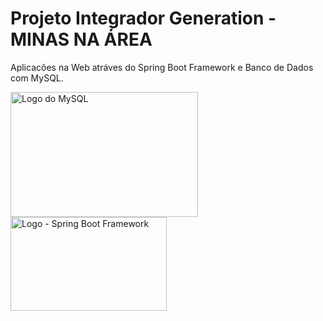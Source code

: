 # Projeto Integrador Generation - MINAS NA ÁREA

Aplicacões na Web atráves do Spring Boot Framework e Banco de Dados com MySQL.

<img src="https://i.imgur.com/DAV5Iyx.png" alt="Logo do MySQL" style="height: 200px; width:300px;"/> <img src="https://i.imgur.com/kPMlDb5.png" alt="Logo - Spring Boot Framework" style="height: 150px; width:250px;"/>
